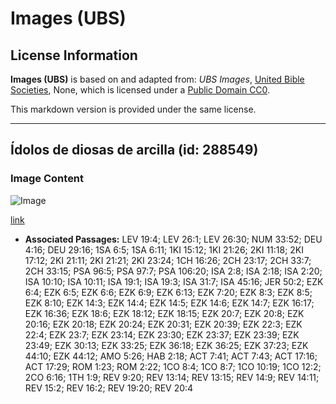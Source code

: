 # Images (UBS)

## License Information

**Images (UBS)** is based on and adapted from: _UBS Images_, [United Bible Societies](https://unitedbiblesocieties.org/), None, which is licensed under a [Public Domain CC0](https://creativecommons.org/public-domain/cc0/).

This markdown version is provided under the same license.



--------------------------------

## Ídolos de diosas de arcilla (id: 288549)

### Image Content

![Image](https://cdn.aquifer.bible/aquifer-content/resources/Media/WEB-0461_clay_goddess_idols.jpg)

[link](https://cdn.aquifer.bible/aquifer-content/resources/Media/WEB-0461_clay_goddess_idols.jpg)

* **Associated Passages:** LEV 19:4; LEV 26:1; LEV 26:30; NUM 33:52; DEU 4:16; DEU 29:16; 1SA 6:5; 1SA 6:11; 1KI 15:12; 1KI 21:26; 2KI 11:18; 2KI 17:12; 2KI 21:11; 2KI 21:21; 2KI 23:24; 1CH 16:26; 2CH 23:17; 2CH 33:7; 2CH 33:15; PSA 96:5; PSA 97:7; PSA 106:20; ISA 2:8; ISA 2:18; ISA 2:20; ISA 10:10; ISA 10:11; ISA 19:1; ISA 19:3; ISA 31:7; ISA 45:16; JER 50:2; EZK 6:4; EZK 6:5; EZK 6:6; EZK 6:9; EZK 6:13; EZK 7:20; EZK 8:3; EZK 8:5; EZK 8:10; EZK 14:3; EZK 14:4; EZK 14:5; EZK 14:6; EZK 14:7; EZK 16:17; EZK 16:36; EZK 18:6; EZK 18:12; EZK 18:15; EZK 20:7; EZK 20:8; EZK 20:16; EZK 20:18; EZK 20:24; EZK 20:31; EZK 20:39; EZK 22:3; EZK 22:4; EZK 23:7; EZK 23:14; EZK 23:30; EZK 23:37; EZK 23:39; EZK 23:49; EZK 30:13; EZK 33:25; EZK 36:18; EZK 36:25; EZK 37:23; EZK 44:10; EZK 44:12; AMO 5:26; HAB 2:18; ACT 7:41; ACT 7:43; ACT 17:16; ACT 17:29; ROM 1:23; ROM 2:22; 1CO 8:4; 1CO 8:7; 1CO 10:19; 1CO 12:2; 2CO 6:16; 1TH 1:9; REV 9:20; REV 13:14; REV 13:15; REV 14:9; REV 14:11; REV 15:2; REV 16:2; REV 19:20; REV 20:4

